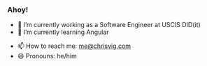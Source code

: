 ### Ahoy!

- 🔭 I’m currently working as a Software Engineer at USCIS DID(it)
- 🌱 I’m currently learning Angular
<!-- 👯 I’m looking to collaborate on ...
- 🤔 I’m looking for help with ...
- ⚡ Fun fact: 
- 💬 Ask me about ...-->
- 📫 How to reach me: me@chrisvig.com
- 😄 Pronouns: he/him
